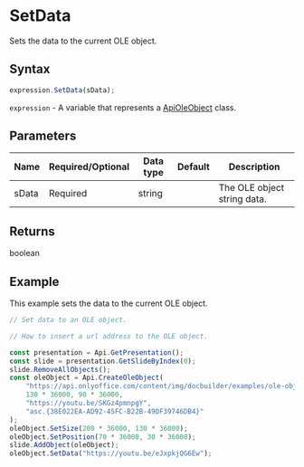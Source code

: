 # SetData

Sets the data to the current OLE object.

## Syntax

```javascript
expression.SetData(sData);
```

`expression` - A variable that represents a [ApiOleObject](../ApiOleObject.md) class.

## Parameters

| **Name** | **Required/Optional** | **Data type** | **Default** | **Description** |
| ------------- | ------------- | ------------- | ------------- | ------------- |
| sData | Required | string |  | The OLE object string data. |

## Returns

boolean

## Example

This example sets the data to the current OLE object.

```javascript editor-pptx
// Set data to an OLE object.

// How to insert a url address to the OLE object.

const presentation = Api.GetPresentation();
const slide = presentation.GetSlideByIndex(0);
slide.RemoveAllObjects();
const oleObject = Api.CreateOleObject(
	"https://api.onlyoffice.com/content/img/docbuilder/examples/ole-object-image.png",
	130 * 36000, 90 * 36000,
	"https://youtu.be/SKGz4pmnpgY",
	"asc.{38E022EA-AD92-45FC-B22B-49DF39746DB4}"
);
oleObject.SetSize(200 * 36000, 130 * 36000);
oleObject.SetPosition(70 * 36000, 30 * 36000);
slide.AddObject(oleObject);
oleObject.SetData("https://youtu.be/eJxpkjQG6Ew");

```
